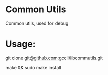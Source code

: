 # Common Utils
Common utils, used for debug

# Usage:

git clone git@github.com:gccli/libcommutils.git

make && sudo make install

